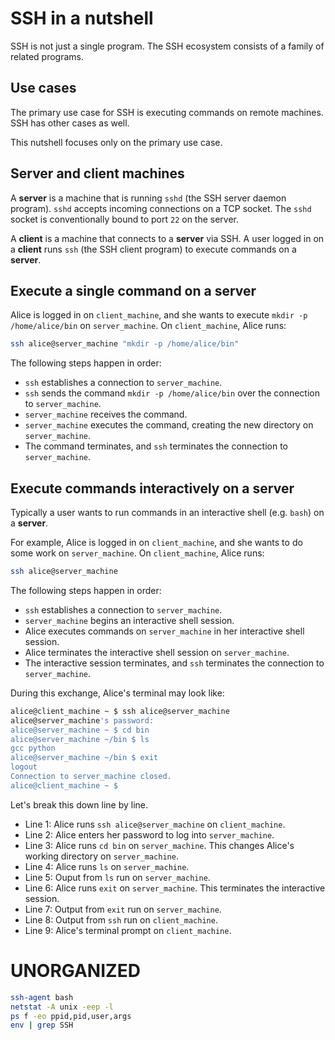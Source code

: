 # SSH in a nutshell

SSH is not just a single program. The SSH ecosystem consists of a family
of related programs.

## Use cases

The primary use case for SSH is executing commands on remote machines.
SSH has other cases as well.

This nutshell focuses only on the primary use case.

## Server and client machines

A **server** is a machine that is running `sshd` (the SSH server daemon
program). `sshd` accepts incoming connections on a TCP socket. The
`sshd` socket is conventionally bound to port `22` on the server.

A **client** is a machine that connects to a **server** via SSH. A user
logged in on a **client** runs `ssh` (the SSH client program) to execute
commands on a **server**.

## Execute a single command on a server

Alice is logged in on `client_machine`, and she wants to execute `mkdir
-p /home/alice/bin` on `server_machine`. On `client_machine`, Alice
runs:

```bash
ssh alice@server_machine "mkdir -p /home/alice/bin"
```

The following steps happen in order:

- `ssh` establishes a connection to `server_machine`.
- `ssh` sends the command `mkdir -p /home/alice/bin` over the connection
  to `server_machine`.
- `server_machine` receives the command.
- `server_machine` executes the command, creating the new directory on
  `server_machine`.
- The command terminates, and `ssh` terminates the connection to
  `server_machine`.

## Execute commands interactively on a server

Typically a user wants to run commands in an interactive shell (e.g.
`bash`) on a **server**. 

For example, Alice is logged in on `client_machine`, and she wants to do
some work on `server_machine`. On `client_machine`, Alice runs:

```bash
ssh alice@server_machine
```

The following steps happen in order:

- `ssh` establishes a connection to `server_machine`.
- `server_machine` begins an interactive shell session.
- Alice executes commands on `server_machine` in her interactive shell
  session.
- Alice terminates the interactive shell session on `server_machine`.
- The interactive session terminates, and `ssh` terminates the
  connection to `server_machine`.

During this exchange, Alice's terminal may look like:

```bash
alice@client_machine ~ $ ssh alice@server_machine
alice@server_machine's password:
alice@server_machine ~ $ cd bin
alice@server_machine ~/bin $ ls
gcc python
alice@server_machine ~/bin $ exit
logout
Connection to server_machine closed.
alice@client_machine ~ $
```

Let's break this down line by line.

- Line 1: Alice runs `ssh alice@server_machine` on `client_machine`.
- Line 2: Alice enters her password to log into `server_machine`.
- Line 3: Alice runs `cd bin` on `server_machine`. This changes Alice's
  working directory on `server_machine`.
- Line 4: Alice runs `ls` on `server_machine`.
- Line 5: Ouput from `ls` run on `server_machine`.
- Line 6: Alice runs `exit` on `server_machine`. This terminates the
  interactive session.
- Line 7: Output from `exit` run on `server_machine`.
- Line 8: Output from `ssh` run on `client_machine`.
- Line 9: Alice's terminal prompt on `client_machine`.

# UNORGANIZED

```bash
ssh-agent bash
netstat -A unix -eep -l
ps f -eo ppid,pid,user,args
env | grep SSH
```

